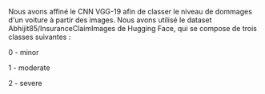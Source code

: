 Nous avons affiné le CNN VGG-19 afin de classer le niveau de dommages d'un voiture à partir des images.
Nous avons utilisé le dataset Abhijit85/InsuranceClaimImages de Hugging Face, qui se compose de trois classes suivantes :
	
0 - minor

1 - moderate​

2 - severe
